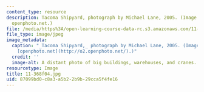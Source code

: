 ```yaml
---
content_type: resource
description: Tacoma Shipyard, photograph by Michael Lane, 2005. (Image courtesy of
  openphoto.net.)
file: /media/https%3A/open-learning-course-data-rc.s3.amazonaws.com/11-368-environmental-justice-fall-2004/87099bd0c8a3a5b22b9b29cca5f4fe16_11-368f04.jpg
file_type: image/jpeg
image_metadata:
  caption: "_Tacoma Shipyard,_ photograph by Michael Lane, 2005. (Image courtesy of\_\
    [openphoto.net](http://o2.openphoto.net/).)"
  credit: ''
  image-alt: A distant photo of big buildings, warehouses, and cranes.
resourcetype: Image
title: 11-368f04.jpg
uid: 87099bd0-c8a3-a5b2-2b9b-29cca5f4fe16
---
```

